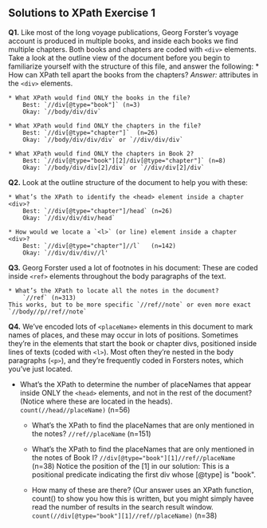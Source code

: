 ## Solutions to XPath Exercise 1 ##


**Q1.** Like most of the long voyage publications, Georg Forster’s voyage account is produced in multiple books, and inside each books we find multiple chapters. Both books and chapters are coded with `<div>` elements. Take a look at the outline view of the document before you begin to familiarize yourself with the structure of this file, and answer the following:
	* How can XPath tell apart the books from the chapters?
	*Answer:* attributes in the `<div>` elements.
	
	* What XPath would find ONLY the books in the file?
		Best: `//div[@type="book"]`	(n=3)
		Okay: `//body/div/div`
	
	* What XPath would find ONLY the chapters in the file?
		Best: `//div[@type="chapter"]`	(n=26)
		Okay: `//body/div/div/div` or `//div/div/div`
	
	* What XPath would find ONLY the chapters in Book 2?
		Best: `//div[@type="book"][2]/div[@type="chapter"]`	(n=8)
		Okay: `//body/div/div[2]/div` or `//div/div[2]/div`

**Q2.** Look at the outline structure of the document to help you with these: 
	
	* What’s the XPath to identify the <head> element inside a chapter <div>?
		Best: `//div[@type="chapter"]/head`	(n=26)
		Okay: `//div/div/div/head`
	
	* How would we locate a `<l>` (or line) element inside a chapter <div>?
		Best: `//div[@type="chapter"]//l`	(n=142)
		Okay: `//div/div/div//l'

**Q3.** Georg Forster used a lot of footnotes in his document: These are coded inside `<ref>` elements throughout the body paragraphs of the text. 
	
	* What’s the XPath to locate all the notes in the document?
		`//ref`	(n=313)
	This works, but to be more specific `//ref//note` or even more exact `//body//p//ref//note`

**Q4.** We’ve encoded lots of `<placeName>` elements in this document to mark names of places, and these may occur in lots of positions. Sometimes they’re in the <head> elements that start the book or chapter divs, positioned inside lines of texts (coded with `<l>`). Most often they’re nested in the body paragraphs (`<p>`), and they’re frequently coded in Forsters notes, which you’ve just located.
	
* What’s the XPath to determine the number of placeNames that appear inside ONLY the `<head>` elements, and not in the rest of the document? (Notice where these are located in the heads).
		`count(//head//placeName)`	(n=56)
	* What’s the XPath to find the placeNames that are only mentioned in the notes?
		`//ref//placeName`	(n=151)

	* What’s the XPath to find the placeNames that are only mentioned in the notes of Book I? 
		`//div[@type="book"][1]//ref//placeName`	(n=38)
Notice the position of the [1] in our solution: This is a positional predicate indicating the first div whose [@type] is "book". 

	* How many of these are there? (Our answer uses an XPath function, count() to show you how this is written, but you might simply havee read the number of results in the search result  window.
			`count(//div[@type="book"][1]//ref//placeName)`	(n=38)
